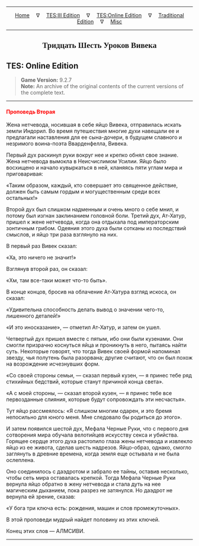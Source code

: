 
---

<!-- Jekyll Page Links -->

<center>
<a href="../../../../index.html">Home</a>
&emsp;&nabla;&emsp;
<a href="../../../index-tes3.html">TES:III Edition</a>
&emsp;&nabla;&emsp;
<a href="../../../index-teso.html">TES:Online Edition</a>
&emsp;&nabla;&emsp;
<a href="../../../index-traditional.html">Traditional Edition</a>
&emsp;&nabla;&emsp;
<a href="../../../index-misc.html">Misc</a>
</center>

<!-- Markdown Body Below: -->

---

<center>
<h2><span style="font-family:Georgia">Тридцать Шесть Уроков Вивека</span></h2>
</center>

## TES: Online Edition

> __Game Version:__ 9.2.7\
> __Note:__ An archive of the original contents of the current versions of the complete text.

---

#### <span style="color:red">Проповедь Вторая</span>

Жена нетчевода, носившая в себе яйцо Вивека, отправилась искать земли Индорил. Во время путешествия многие духи навещали ее и предлагали наставления для ее сына-дочери, в будущем славного и незримого воина-поэта Вварденфелла, Вивека.

Первый дух раскинул руки вокруг нее и крепко обнял свое знание. Жена нетчевода вымокла в Неисчислимом Усилии. Яйцо было восхищено и начало кувыркаться в ней, кланяясь пяти углам мира и приговаривая:

«Таким образом, каждый, кто совершает это священное действие, должен быть самым гордым и могущественным среди всех остальных!»

Второй дух был слишком надменным и очень много о себе мнил, и потому был изгнан заклинанием головной боли. Третий дух, Ат-Хатур, пришел к жене нетчевода, когда она отдыхала под императорским зонтичным грибом. Одеяния этого духа были сотканы из последствий смыслов, и яйцо три раза взглянуло на них.

В первый раз Вивек сказал:

«Ха, это ничего не значит!»

Взглянув второй раз, он сказал:

«Хм, там все-таки может что-то быть».

В конце концов, бросив на облачение Ат-Хатура взгляд искоса, он сказал:

«Удивительна способность делать вывод о значении чего-то, лишенного деталей!»

«И это иносказание», — отметил Ат-Хатур, и затем он ушел.

Четвертый дух пришел вместе с пятым, ибо они были кузенами. Они смогли призрачно коснуться яйца и проникнуть в него, пытаясь найти суть. Некоторые говорят, что тогда Вивек своей формой напоминал звезду, чья полутень была разорвана; другие считают, что он был похож на возрождение исчезнувших форм.

«Со своей стороны семьи, — сказал первый кузен, — я принес тебе ряд стихийных бедствий, которые станут причиной конца света».

«А с моей стороны, — сказал второй кузен, — я принес тебе все первозданные слияния, которые будут сопровождать эти несчастья».

Тут яйцо рассмеялось: «Я слишком многим одарен, и это бремя непосильно для юного меня. Мне следовало бы родиться до этого».

И затем появился шестой дух, Мефала Черные Руки, что с первого дня сотворения мира обучала велотийцев искусству секса и убийства. Горящее сердце этого духа растопило глаза жены нетчевода и извлекло яйцо из ее живота, сделав шесть надрезов. Яйцо-образ, однако, смогло заглянуть в древние времена, когда земля еще остывала и не была ослеплена.

Оно соединилось с даэдротом и забрало ее тайны, оставив несколько, чтобы сеть мира оставалась крепкой. Тогда Мефала Черные Руки вернула яйцо обратно в жену нетчевода и стала дуть на нее магическим дыханием, пока разрез не затянулся. Но даэдрот не вернула ей зрение, сказав:

«У бога три ключа есть: рождения, машин и слов промежуточных».

В этой проповеди мудрый найдет половину из этих ключей.

Конец этих слов — АЛМСИВИ.

---
